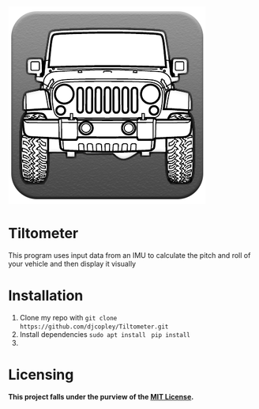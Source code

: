 ![Logo](https://github.com/djcopley/Tiltometer/blob/master/Assets/Full%20Detail%20Assets/icon.png)

# Tiltometer
This program uses input data from an IMU to calculate the pitch and roll of your vehicle and then display it visually 

# Installation
1. Clone my repo with `git clone https://github.com/djcopley/Tiltometer.git`
2. Install dependencies `sudo apt install ` `pip install `
3. 

# Licensing
**This project falls under the purview of the [MIT License](https://github.com/djcopley/Tiltometer/blob/master/LICENSE).**